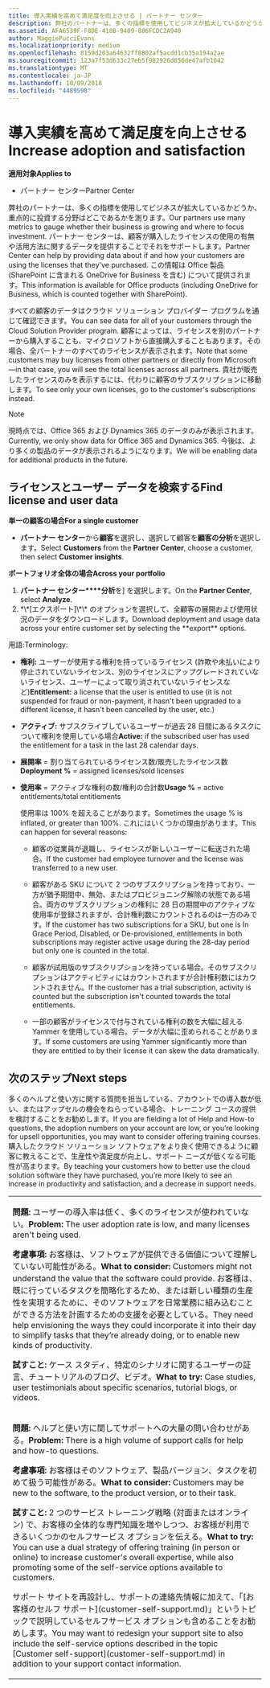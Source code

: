 ```yaml
---
title: 導入実績を高めて満足度を向上させる | パートナー センター
description: 弊社のパートナーは、多くの指標を使用してビジネスが拡大しているかどうか、重点的に投資する分野はどこであるかを測ります。 パートナー センターは、顧客が購入したライセンスの使用の有無や活用方法に関するデータを提供することでそれをサポートします。
ms.assetid: AFA6539F-F8DE-410B-9409-886FCDC2A940
author: MaggiePucciEvans
ms.localizationpriority: medium
ms.openlocfilehash: 8159d203a64632ff8802af5acdd1cb35a194a2ae
ms.sourcegitcommit: 123a7f53d633c27eb5f982926d856de47afb1042
ms.translationtype: MT
ms.contentlocale: ja-JP
ms.lasthandoff: 10/09/2018
ms.locfileid: "4489598"
---
```

# <a name="increase-adoption-and-satisfaction"></a><span data-ttu-id="21368-104">導入実績を高めて満足度を向上させる</span><span class="sxs-lookup"><span data-stu-id="21368-104">Increase adoption and satisfaction</span></span>

**<span data-ttu-id="21368-105">適用対象</span><span class="sxs-lookup"><span data-stu-id="21368-105">Applies to</span></span>**

-  <span data-ttu-id="21368-106">パートナー センター</span><span class="sxs-lookup"><span data-stu-id="21368-106">Partner Center</span></span>

<span data-ttu-id="21368-107">弊社のパートナーは、多くの指標を使用してビジネスが拡大しているかどうか、重点的に投資する分野はどこであるかを測ります。</span><span class="sxs-lookup"><span data-stu-id="21368-107">Our partners use many metrics to gauge whether their business is growing and where to focus investment.</span></span> <span data-ttu-id="21368-108">パートナー センターは、顧客が購入したライセンスの使用の有無や活用方法に関するデータを提供することでそれをサポートします。</span><span class="sxs-lookup"><span data-stu-id="21368-108">Partner Center can help by providing data about if and how your customers are using the licenses that they've purchased.</span></span> <span data-ttu-id="21368-109">この情報は Office 製品 (SharePoint に含まれる OneDrive for Business を含む) について提供されます。</span><span class="sxs-lookup"><span data-stu-id="21368-109">This information is available for Office products (including OneDrive for Business, which is counted together with SharePoint).</span></span>

<span data-ttu-id="21368-110">すべての顧客のデータはクラウド ソリューション プロバイダー プログラムを通じて確認できます。</span><span class="sxs-lookup"><span data-stu-id="21368-110">You can see data for all of your customers through the Cloud Solution Provider program.</span></span> <span data-ttu-id="21368-111">顧客によっては、ライセンスを別のパートナーから購入することも、マイクロソフトから直接購入することもあります。その場合、全パートナーのすべてのライセンスが表示されます。</span><span class="sxs-lookup"><span data-stu-id="21368-111">Note that some customers may buy licenses from other partners or directly from Microsoft—in that case, you will see the total licenses across all partners.</span></span> <span data-ttu-id="21368-112">貴社が販売したライセンスのみを表示するには、代わりに顧客のサブスクリプションに移動します。</span><span class="sxs-lookup"><span data-stu-id="21368-112">To see only your own licenses, go to the customer's subscriptions instead.</span></span>

> [!NOTE]  
>  <span data-ttu-id="21368-113">現時点では、Office 365 および Dynamics 365 のデータのみが表示されます。</span><span class="sxs-lookup"><span data-stu-id="21368-113">Currently, we only show data for Office 365 and Dynamics 365.</span></span> <span data-ttu-id="21368-114">今後は、より多くの製品のデータが表示されるようになります。</span><span class="sxs-lookup"><span data-stu-id="21368-114">We will be enabling data for additional products in the future.</span></span>

## <a name="find-license-and-user-data"></a><span data-ttu-id="21368-115">ライセンスとユーザー データを検索する</span><span class="sxs-lookup"><span data-stu-id="21368-115">Find license and user data</span></span>


**<span data-ttu-id="21368-116">単一の顧客の場合</span><span class="sxs-lookup"><span data-stu-id="21368-116">For a single customer</span></span>**

-   <span data-ttu-id="21368-117">**パートナー センター**から**顧客**を選択し、選択して顧客を**顧客の分析**を選択します。</span><span class="sxs-lookup"><span data-stu-id="21368-117">Select **Customers** from the **Partner Center**, choose a customer, then select **Customer insights**.</span></span>

**<span data-ttu-id="21368-118">ポートフォリオ全体の場合</span><span class="sxs-lookup"><span data-stu-id="21368-118">Across your portfolio</span></span>**

1.  <span data-ttu-id="21368-119">**パートナー センター\*\*\*\*分析**を] を選択します。</span><span class="sxs-lookup"><span data-stu-id="21368-119">On the **Partner Center**, select **Analyze**.</span></span>
2.  <span data-ttu-id="21368-120">
          *\*[エクスポート]\*\* のオプションを選択して、全顧客の展開および使用状況のデータをダウンロードします。</span><span class="sxs-lookup"><span data-stu-id="21368-120">Download deployment and usage data across your entire customer set by selecting the **export** options.</span></span>

<span data-ttu-id="21368-121">用語:</span><span class="sxs-lookup"><span data-stu-id="21368-121">Terminology:</span></span>

-   <span data-ttu-id="21368-122">**権利:** ユーザーが使用する権利を持っているライセンス (詐欺や未払いにより停止されていないライセンス、別のライセンスにアップグレードされていないライセンス、ユーザーによって取り消されていないライセンスなど)</span><span class="sxs-lookup"><span data-stu-id="21368-122">**Entitlement:** a license that the user is entitled to use (it is not suspended for fraud or non-payment, it hasn't been upgraded to a different license, it hasn't been cancelled by the user, etc.)</span></span>

-   <span data-ttu-id="21368-123">**アクティブ:** サブスクライブしているユーザーが過去 28 日間にあるタスクについて権利を使用している場合</span><span class="sxs-lookup"><span data-stu-id="21368-123">**Active:** if the subscribed user has used the entitlement for a task in the last 28 calendar days.</span></span>

-   <span data-ttu-id="21368-124">**展開率** = 割り当てられているライセンス数/販売したライセンス数</span><span class="sxs-lookup"><span data-stu-id="21368-124">**Deployment %** = assigned licenses/sold licenses</span></span>

-   <span data-ttu-id="21368-125">**使用率** = アクティブな権利の数/権利の合計数</span><span class="sxs-lookup"><span data-stu-id="21368-125">**Usage %** = active entitlements/total entitlements</span></span>

    <span data-ttu-id="21368-126">使用率は 100% を超えることがあります。</span><span class="sxs-lookup"><span data-stu-id="21368-126">Sometimes the usage % is inflated, or greater than 100%.</span></span> <span data-ttu-id="21368-127">これにはいくつかの理由があります。</span><span class="sxs-lookup"><span data-stu-id="21368-127">This can happen for several reasons:</span></span>

    -   <span data-ttu-id="21368-128">顧客の従業員が退職し、ライセンスが新しいユーザーに転送された場合。</span><span class="sxs-lookup"><span data-stu-id="21368-128">If the customer had employee turnover and the license was transferred to a new user.</span></span>

    -   <span data-ttu-id="21368-129">顧客がある SKU について 2 つのサブスクリプションを持っており、一方が猶予期間中、無効、またはプロビジョニング解除の状態である場合。両方のサブスクリプションの権利に 28 日の期間中のアクティブな使用率が登録されますが、合計権利数にカウントされるのは一方のみです。</span><span class="sxs-lookup"><span data-stu-id="21368-129">If the customer has two subscriptions for a SKU, but one is In Grace Period, Disabled, or De-provisioned, entitlements in both subscriptions may register active usage during the 28-day period but only one is counted in the total.</span></span>

    -   <span data-ttu-id="21368-130">顧客が試用版のサブスクリプションを持っている場合。そのサブスクリプションはアクティビティにはカウントされますが合計権利数にはカウントされません。</span><span class="sxs-lookup"><span data-stu-id="21368-130">If the customer has a trial subscription, activity is counted but the subscription isn't counted towards the total entitlements.</span></span>

    -   <span data-ttu-id="21368-131">一部の顧客がライセンスで付与されている権利の数を大幅に超える Yammer を使用している場合。データが大幅に歪められることがあります。</span><span class="sxs-lookup"><span data-stu-id="21368-131">If some customers are using Yammer significantly more than they are entitled to by their license it can skew the data dramatically.</span></span>

## <a name="next-steps"></a><span data-ttu-id="21368-132">次のステップ</span><span class="sxs-lookup"><span data-stu-id="21368-132">Next steps</span></span>


<span data-ttu-id="21368-133">多くのヘルプと使い方に関する質問を担当している、アカウントでの導入数が低い、またはアップセルの機会をねらっている場合、トレーニング コースの提供を検討することをお勧めします。</span><span class="sxs-lookup"><span data-stu-id="21368-133">If you are fielding a lot of Help and How-to questions, the adoption numbers on your account are low, or you’re looking for upsell opportunities, you may want to consider offering training courses.</span></span> <span data-ttu-id="21368-134">購入したクラウド ソリューション ソフトウェアをより良く使用できるように顧客に教えることで、生産性や満足度が向上し、サポート ニーズが低くなる可能性が高まります。</span><span class="sxs-lookup"><span data-stu-id="21368-134">By teaching your customers how to better use the cloud solution software they have purchased, you’re more likely to see an increase in productivity and satisfaction, and a decrease in support needs.</span></span>

<table>
<colgroup>
<col width="100%" />
</colgroup>
<tbody>
<tr class="odd">
<td><p><span data-ttu-id="21368-135"><strong>問題:</strong> ユーザーの導入率は低く、多くのライセンスが使われていない。</span><span class="sxs-lookup"><span data-stu-id="21368-135"><strong>Problem:</strong> The user adoption rate is low, and many licenses aren't being used.</span></span></p>
<p><span data-ttu-id="21368-136"><strong>考慮事項:</strong> お客様は、ソフトウェアが提供できる価値について理解していない可能性がある。</span><span class="sxs-lookup"><span data-stu-id="21368-136"><strong>What to consider:</strong> Customers might not understand the value that the software could provide.</span></span> <span data-ttu-id="21368-137">お客様は、既に行っているタスクを簡略化するため、または新しい種類の生産性を実現するために、そのソフトウェアを日常業務に組み込むことができる方法を計画するための支援を必要としている。</span><span class="sxs-lookup"><span data-stu-id="21368-137">They need help envisioning the ways they could incorporate it into their day to simplify tasks that they’re already doing, or to enable new kinds of productivity.</span></span></p>
<p><span data-ttu-id="21368-138"><strong>試すこと:</strong> ケース スタディ、特定のシナリオに関するユーザーの証言、チュートリアルのブログ、ビデオ。</span><span class="sxs-lookup"><span data-stu-id="21368-138"><strong>What to try:</strong> Case studies, user testimonials about specific scenarios, tutorial blogs, or videos.</span></span></p></td>
</tr>
<tr class="even">
<td><p><span data-ttu-id="21368-139"><strong>問題:</strong> ヘルプと使い方に関してサポートへの大量の問い合わせがある。</span><span class="sxs-lookup"><span data-stu-id="21368-139"><strong>Problem:</strong> There is a high volume of support calls for help and how-to questions.</span></span></p>
<p><span data-ttu-id="21368-140"><strong>考慮事項:</strong> お客様はそのソフトウェア、製品バージョン、タスクを初めて扱う可能性がある。</span><span class="sxs-lookup"><span data-stu-id="21368-140"><strong>What to consider:</strong> Customers may be new to the software, to the product version, or to their task.</span></span></p>
<p><span data-ttu-id="21368-141"><strong>試すこと:</strong> 2 つのサービス トレーニング戦略 (対面またはオンライン) で、お客様の全体的な専門知識を増やしつつ、お客様が利用できるいくつかのセルフサービス オプションを伝える。</span><span class="sxs-lookup"><span data-stu-id="21368-141"><strong>What to try:</strong> You can use a dual strategy of offering training (in person or online) to increase customer's overall expertise, while also promoting some of the self-service options available to customers.</span></span></p>
<p><span data-ttu-id="21368-142">サポート サイトを再設計し、サポートの連絡先情報に加えて、「[お客様のセルフ サポート](customer-self-support.md)」というトピックで説明しているセルフサービス オプションも含めることをお勧めします。</span><span class="sxs-lookup"><span data-stu-id="21368-142">You may want to redesign your support site to also include the self-service options described in the topic [Customer self-support](customer-self-support.md) in addition to your support contact information.</span></span></p></td>
</tr>
</tbody>
</table>

 

 

 




